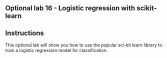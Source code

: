 ## Optional lab 16 - Logistic regression with scikit-learn

## Instructions

This optional lab will show you how to use the popular sci-kit learn library to train a logistic regression model for classification.